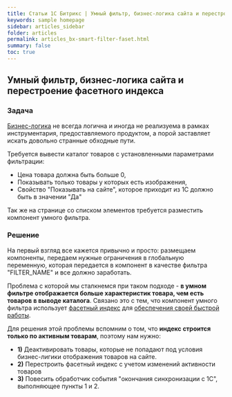 ```yaml
---
title: Статьи 1С Битрикс | Умный фильтр, бизнес-логика сайта и перестроение фасетного индекса
keywords: sample homepage
sidebar: articles_sidebar
folder: articles
permalink: articles_bx-smart-filter-faset.html
summary: false
toc: true
---
```


## Умный фильтр, бизнес-логика сайта и перестроение фасетного индекса

### Задача

[Бизнес-логика](https://ru.wikipedia.org/wiki/%D0%91%D0%B8%D0%B7%D0%BD%D0%B5%D1%81-%D0%BB%D0%BE%D0%B3%D0%B8%D0%BA%D0%B0) не всегда логична 
и иногда не реализуема в рамках инструментария, предоставляемого продуктом, а порой заставляет искать довольно странные обходные пути.

Требуется вывести каталог товаров с установленными параметрами фильтрации:
  * Цена товара должна быть больше 0,
  * Показывать только товары у которых есть изображения,
  * Свойство "Показывать на сайте", которое приходит из 1С должно быть в значении "Да"
  
Так же на странице со списком элементов требуется разместить компонент умного фильтра.

### Решение

На первый взгляд все кажется привычно и просто: размещаем компоненты, передаем нужные ограничения в глобальную переменную, 
которая передается в компонент в качестве фильтра "FILTER_NAME" и все должно заработать.

Проблема с которой мы сталкнемся при таком подходе - **в умном фильтре отображается больше характеристик товара, чем есть товаров 
в выводе каталога**. Связано это с тем, что компонент умного фильтра использует [фасетный индекс](https://dev.1c-bitrix.ru/learning/course/?COURSE_ID=42&LESSON_ID=5364)
для [обеспечения своей быстрой работы](https://dev.1c-bitrix.ru/learning/course/?COURSE_ID=43&LESSON_ID=6923).

Для решения этой проблемы вспомним о том, что **индекс строится только по активным товарам**, поэтому нам нужно:
  * **1)** Деактивировать товары, которые не попадают под условия бизнес-лигики отображения товаров на сайте.
  * **2)** Перестроить фасетный индекс с учетом изменений активности товаров
  * **3)** Повесить обработчик события "окончания синхронизации с 1С", выполняющее пункты 1 и 2.
  
  
